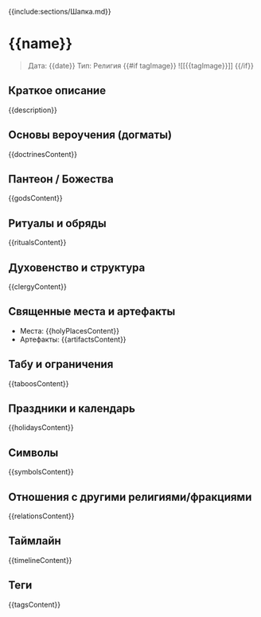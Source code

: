 {{include:sections/Шапка.md}}

# {{name}}

> Дата: {{date}}
> Тип: Религия
{{#if tagImage}}
![[{{tagImage}}]]
{{/if}}

## Краткое описание
{{description}}

## Основы вероучения (догматы)
{{doctrinesContent}}

## Пантеон / Божества
{{godsContent}}

## Ритуалы и обряды
{{ritualsContent}}

## Духовенство и структура
{{clergyContent}}

## Священные места и артефакты
- Места: {{holyPlacesContent}}
- Артефакты: {{artifactsContent}}

## Табу и ограничения
{{taboosContent}}

## Праздники и календарь
{{holidaysContent}}

## Символы
{{symbolsContent}}

## Отношения с другими религиями/фракциями
{{relationsContent}}

## Таймлайн
{{timelineContent}}

## Теги
{{tagsContent}}



